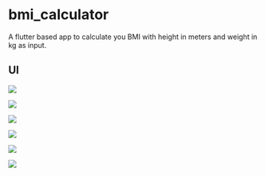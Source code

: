 # bmi_calculator

A flutter based app to calculate you BMI with height in meters and weight in kg as input.

## UI

![](images/Screenshot%20(1).png)

![](images/Screenshot%20(2).png)

![](images/Screenshot%20(3).png)

![](images/Screenshot%20(5).png)

![](images/Screenshot%20(6).png)

![](images/Screenshot%20(7).png)

